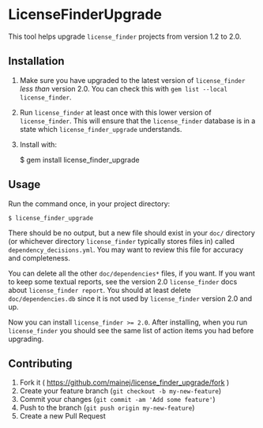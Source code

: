 # LicenseFinderUpgrade

This tool helps upgrade `license_finder` projects from version 1.2 to 2.0.

## Installation

1. Make sure you have upgraded to the latest version of `license_finder` _less
   than_ version 2.0. You can check this with `gem list --local license_finder`.
2. Run `license_finder` at least once with this lower version of
   `license_finder`.  This will ensure that the `license_finder` database is in a
   state which `license_finder_upgrade` understands.
3. Install with:

    $ gem install license_finder_upgrade

## Usage

Run the command once, in your project directory:

    $ license_finder_upgrade

There should be no output, but a new file should exist in your `doc/` directory
(or whichever directory `license_finder` typically stores files in) called
`dependency_decisions.yml`.  You may want to review this file for accuracy and
completeness.

You can delete all the other `doc/dependencies*` files, if you want.  If you
want to keep some textual reports, see the version 2.0 `license_finder` docs
about `license_finder report`.  You should at least delete
`doc/dependencies.db` since it is not used by `license_finder` version 2.0 and
up.

Now you can install `license_finder >= 2.0`.  After installing, when you run
`license_finder` you should see the same list of action items you had before
upgrading.

## Contributing

1. Fork it ( https://github.com/mainej/license_finder_upgrade/fork )
2. Create your feature branch (`git checkout -b my-new-feature`)
3. Commit your changes (`git commit -am 'Add some feature'`)
4. Push to the branch (`git push origin my-new-feature`)
5. Create a new Pull Request
